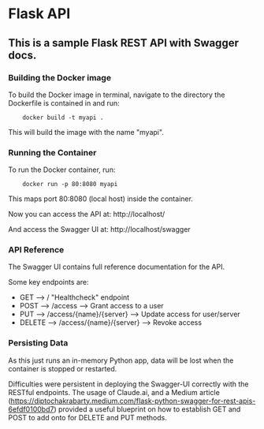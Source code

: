 # Flask API
## This is a sample Flask REST API with Swagger docs.

### Building the Docker image
To build the Docker image in terminal, navigate to the directory the Dockerfile is contained in and run:

```
    docker build -t myapi .
```

This will build the image with the name "myapi".

### Running the Container
To run the Docker container, run:

```
    docker run -p 80:8080 myapi
```

This maps port 80:8080 (local host) inside the container.

Now you can access the API at: http://localhost/

And access the Swagger UI at: http://localhost/swagger

### API Reference
The Swagger UI contains full reference documentation for the API.

Some key endpoints are:

* GET –>    / "Healthcheck" endpoint
* POST –>   /access                 –> Grant access to a user
* PUT –>    /access/{name}/{server} –> Update access for user/server
* DELETE –> /access/{name}/{server} –> Revoke access

### Persisting Data
As this just runs an in-memory Python app, data will be lost when the container is stopped or restarted.

Difficulties were persistent in deploying the Swagger-UI correctly with the RESTful endpoints. The usage of Claude.ai, and a Medium article (https://diptochakrabarty.medium.com/flask-python-swagger-for-rest-apis-6efdf0100bd7) provided a useful blueprint on how to establish GET and POST to add onto for DELETE and PUT methods.
